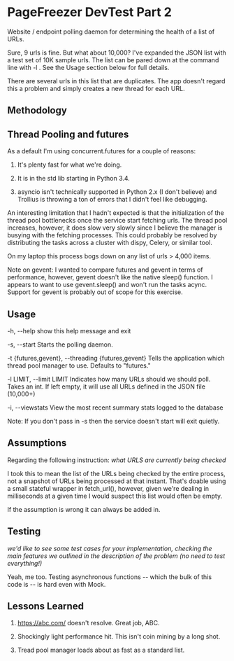 # PageFreezer DevTest Part 2

Website / endpoint polling daemon for determining the health of a list of URLs.

Sure, 9 urls is fine. But what about 10,000? I've expanded the JSON list with a test set of 10K sample urls. The list can be pared down at the command line with -l <number>. See the Usage section below for full details.

There are several urls in this list that are duplicates. The app doesn't regard this a problem and simply creates a new thread for each URL.

## Methodology



## Thread Pooling and futures

As a default I'm using concurrent.futures for a couple of reasons:

1) It's plenty fast for what we're doing.

2) It is in the std lib starting in Python 3.4.

3) asyncio isn't technically supported in Python 2.x (I don't believe) and Trollius is throwing a ton of errors that I didn't feel like debugging.

An interesting limitation that I hadn't expected is that the initialization of the thread pool bottlenecks once the service start fetching urls. The thread pool increases, however, it does slow very slowly since I believe the manager is busying with the fetching processes. This could probably be resolved by distributing the tasks across a cluster with dispy, Celery, or similar tool.

On my laptop this process bogs down on any list of urls > 4,000 items.

Note on gevent: I wanted to compare futures and gevent in terms of performance, however, gevent doesn't like the native sleep() function. I appears to want to use gevent.sleep() and won't run the tasks acync. Support for gevent is probably out of scope for this exercise.

## Usage

-h, --help            show this help message and exit

-s, --start           Starts the polling daemon.

-t {futures,gevent}, --threading {futures,gevent}
                      Tells the application which thread pool manager to
                      use. Defaults to "futures."

-l LIMIT, --limit LIMIT
                      Indicates how many URLs should we should poll. Takes
                      an int. If left empty, it will use all URLs defined in
                      the JSON file (10,000+)

-i, --viewstats       View the most recent summary stats logged to the
                      database

Note: If you don't pass in -s then the service doesn't start will exit quietly.

## Assumptions

Regarding the following instruction: *what URLS are currently being checked*

I took this to mean the list of the URLs being checked by the entire process, not a snapshot of URLs being processed at that instant. That's doable using a small stateful wrapper in fetch_url(), however, given we're dealing in milliseconds at a given time I would suspect this list would often be empty.

If the assumption is wrong it can always be added in.

## Testing

*we'd like to see some test cases for your implementation, checking the main features we outlined in the description of the problem (no need to test everything!)*

Yeah, me too. Testing asynchronous functions -- which the bulk of this code is -- is hard even with Mock.

## Lessons Learned

1) https://abc.com/ doesn't resolve. Great job, ABC.

2) Shockingly light performance hit. This isn't coin mining by a long shot.

3) Tread pool manager loads about as fast as a standard list.
